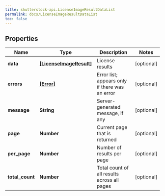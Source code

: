 ```yaml
---
title: shutterstock-api.LicenseImageResultDataList
permalink: docs/LicenseImageResultDataList
toc: false
---
```


## Properties

Name | Type | Description | Notes
------------ | ------------- | ------------- | -------------
**data** | [**[LicenseImageResult]**](LicenseImageResult) | License results | [optional] 
**errors** | [**[Error]**](Error) | Error list; appears only if there was an error | [optional] 
**message** | **String** | Server-generated message, if any | [optional] 
**page** | **Number** | Current page that is returned | [optional] 
**per_page** | **Number** | Number of results per page | [optional] 
**total_count** | **Number** | Total count of all results across all pages | [optional] 


